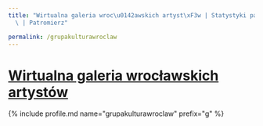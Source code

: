 ```yaml
---
title: "Wirtualna galeria wroc\u0142awskich artyst\xF3w | Statystyki patronite.pl\
  \ | Patromierz"

permalink: /grupakulturawroclaw
---
```


# [Wirtualna galeria wrocławskich artystów](https://patronite.pl/grupakulturawroclaw)

{% include profile.md name="grupakulturawroclaw" prefix="g" %}
